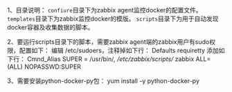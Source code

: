 

1、目录说明：
`confiure`目录下为zabbix agent监控docker的配置文件。
`templates`目录下为zabbix监控docker的模版。
`scripts`目录下为用于自动发现docker容器及收集数据的脚本。

2、要运行scripts目录下的脚本，需要zabbix agent端的zabbix用户有sudo权限，配置如下：
编辑 /etc/sudoers，注释掉如下行：
Defaults    requiretty
添加如下行：
Cmnd_Alias SUPER = /usr/bin/*, /etc/zabbix/scripts/*
zabbix  ALL=(ALL)       NOPASSWD:SUPER

3、需要安装python-docker-py包：
yum install -y python-docker-py

